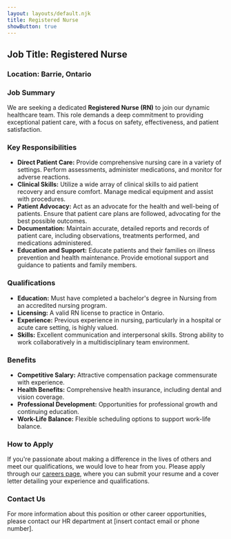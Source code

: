 ```yaml
---
layout: layouts/default.njk
title: Registered Nurse
showButton: true
---
```

## Job Title: **Registered Nurse**

### Location: **Barrie, Ontario**

### Job Summary
We are seeking a dedicated **Registered Nurse (RN)** to join our dynamic healthcare team. This role demands a deep commitment to providing exceptional patient care, with a focus on safety, effectiveness, and patient satisfaction.

### Key Responsibilities
- **Direct Patient Care:** Provide comprehensive nursing care in a variety of settings. Perform assessments, administer medications, and monitor for adverse reactions.
- **Clinical Skills:** Utilize a wide array of clinical skills to aid patient recovery and ensure comfort. Manage medical equipment and assist with procedures.
- **Patient Advocacy:** Act as an advocate for the health and well-being of patients. Ensure that patient care plans are followed, advocating for the best possible outcomes.
- **Documentation:** Maintain accurate, detailed reports and records of patient care, including observations, treatments performed, and medications administered.
- **Education and Support:** Educate patients and their families on illness prevention and health maintenance. Provide emotional support and guidance to patients and family members.

### Qualifications
- **Education:** Must have completed a bachelor's degree in Nursing from an accredited nursing program.
- **Licensing:** A valid RN license to practice in Ontario.
- **Experience:** Previous experience in nursing, particularly in a hospital or acute care setting, is highly valued.
- **Skills:** Excellent communication and interpersonal skills. Strong ability to work collaboratively in a multidisciplinary team environment.

### Benefits
- **Competitive Salary:** Attractive compensation package commensurate with experience.
- **Health Benefits:** Comprehensive health insurance, including dental and vision coverage.
- **Professional Development:** Opportunities for professional growth and continuing education.
- **Work-Life Balance:** Flexible scheduling options to support work-life balance.

### How to Apply  
If you're passionate about making a difference in the lives of others and meet our qualifications, we would love to hear from you. Please apply through our [careers page](../Jobs/Nurse), where you can submit your resume and a cover letter detailing your experience and qualifications.

### Contact Us
For more information about this position or other career opportunities, please contact our HR department at [insert contact email or phone number].

